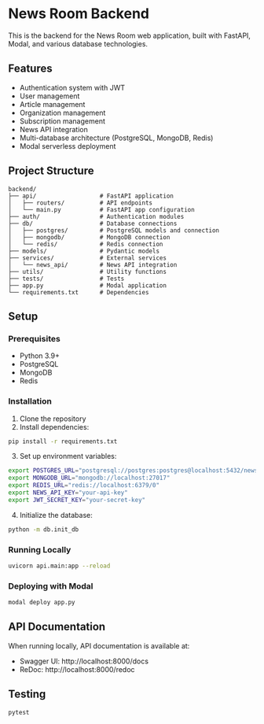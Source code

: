 # News Room Backend

This is the backend for the News Room web application, built with FastAPI, Modal, and various database technologies.

## Features

- Authentication system with JWT
- User management
- Article management
- Organization management
- Subscription management
- News API integration
- Multi-database architecture (PostgreSQL, MongoDB, Redis)
- Modal serverless deployment

## Project Structure

```
backend/
├── api/                  # FastAPI application
│   ├── routers/          # API endpoints
│   └── main.py           # FastAPI app configuration
├── auth/                 # Authentication modules
├── db/                   # Database connections
│   ├── postgres/         # PostgreSQL models and connection
│   ├── mongodb/          # MongoDB connection
│   └── redis/            # Redis connection
├── models/               # Pydantic models
├── services/             # External services
│   └── news_api/         # News API integration
├── utils/                # Utility functions
├── tests/                # Tests
├── app.py                # Modal application
└── requirements.txt      # Dependencies
```

## Setup

### Prerequisites

- Python 3.9+
- PostgreSQL
- MongoDB
- Redis

### Installation

1. Clone the repository
2. Install dependencies:

```bash
pip install -r requirements.txt
```

3. Set up environment variables:

```bash
export POSTGRES_URL="postgresql://postgres:postgres@localhost:5432/newsroom"
export MONGODB_URL="mongodb://localhost:27017"
export REDIS_URL="redis://localhost:6379/0"
export NEWS_API_KEY="your-api-key"
export JWT_SECRET_KEY="your-secret-key"
```

4. Initialize the database:

```bash
python -m db.init_db
```

### Running Locally

```bash
uvicorn api.main:app --reload
```

### Deploying with Modal

```bash
modal deploy app.py
```

## API Documentation

When running locally, API documentation is available at:

- Swagger UI: http://localhost:8000/docs
- ReDoc: http://localhost:8000/redoc

## Testing

```bash
pytest
```

